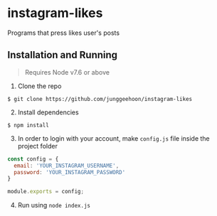 # instagram-likes

Programs that press likes user's posts

## Installation and Running
> Requires Node v7.6 or above

1. Clone the repo
```
$ git clone https://github.com/junggeehoon/instagram-likes
```
2. Install dependencies
```
$ npm install
```
3. In order to login with your account, make `config.js` file inside the project folder
```javascript
const config = {
  email: 'YOUR_INSTAGRAM_USERNAME',
  password: 'YOUR_INSTAGRAM_PASSWORD'
}

module.exports = config;
```
4. Run using `node index.js`
